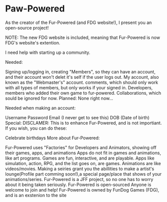 # Paw-Powered
As the creator of the Fur-Powered (and FDG website!), I present you an open-source project!

NOTE: The new FDG website is included, meaning that Fur-Powered is now FDG's website's extention.

I need help with starting up a community.

Needed:

Signing up/logging in, creating "Members", so they can have an account, and their account won't delet it's self if the user logs out.
My account, also known as the "Webmaster's" account.
comments, which should only work with all types of members, but only works if your signed in.
Developers, members who added their own game to fur-powered.
Collaborations, which sould be ignored for now.
Planned: None right now...

Needed when making an account:

Username
Password
Email (I never get to see this)
DOB (Date of birth)
Special: DISCLAMER: This is to enhance Fur-Powered, and is not importiant. If you wish, you can do these:

Celebrate birthdays
More about Fur-Powered:

Fur-Powered uses "Factories" for Developers and Animators, showing off their games, apps, and animations
Apps do not fit in games and animations, like art programs.
Games are fun, interactive, and are playable. Apps like simulation, action, RPG, and the list goes on, are games.
Animations are like videos/movies. Making a seiries grant you the abillities to make a artist's lounge(Profile part comming soon!),a special page/place that shows of your animations/series.
Fur-Powered is a JFF project, so no one has to worry about it being taken seriously.
Fur-Powered is open-sourced
Anyone is welcome to join and help!
Fur-Powered is owned by FunDog Games (FDG), and is an exstenion to the site
